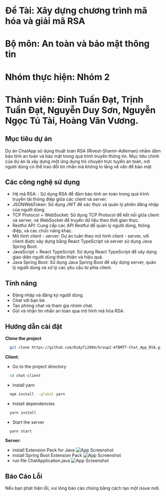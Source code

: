
# Đề Tài: Xây dựng chương trình mã hóa và giải mã RSA
# Bộ môn: An toàn và bảo mật thông tin
# Nhóm thực hiện: Nhóm 2
# Thành viên: Đinh Tuấn Đạt, Trịnh Tuấn Đạt, Nguyễn Duy Sơn, Nguyễn Ngọc Tú Tài, Hoàng Văn Vương.



## Mục tiêu dự án

Dự án ChatApp sử dụng thuật toán RSA (Rivest-Shamir-Adleman) nhằm đảm bảo tính an toàn và bảo mật trong quá trình truyền thông tin. Mục tiêu chính của dự án là xây dựng một ứng dụng trò chuyện trực tuyến an toàn, nơi người dùng có thể trao đổi tin nhắn mà không lo lắng về vấn đề bảo mật.


## Các công nghệ sử dụng

- Hệ mã RSA: : Sử dụng RSA để đảm bảo tính an toàn trong quá trình truyền tải thông điệp giữa các client và server.
- JSONWebToken: Sử dụng JWT để xác thực và quản lý phiên đăng nhập của người dùng.
- TCP Protocol + WebSocket: Sử dụng TCP Protocol để kết nối giữa client và server, và WebSocket để truyền dữ liệu theo thời gian thực.
- Restful API: Cung cấp các API Restful để quản lý người dùng, thông điệp, và các chức năng khác.
- Mô hình client - server: Dự án tuân theo mô hình client - server, với client được xây dựng bằng React TypeScript và server sử dụng Java Spring Boot.
- JavaScript + React TypeScript: Sử dụng React TypeScript để xây dựng giao diện người dùng thân thiện và hiệu quả.
- Java Spring Boot: Sử dụng Java Spring Boot để xây dựng server, quản lý người dùng và xử lý các yêu cầu từ phía client.



## Tính năng
- Đăng nhập và đăng ký người dùng.
- Chat với bạn bè.
- Tạo phòng chat và tham gia nhóm chat.
- Gửi và nhận tin nhắn an toàn qua mô hình mã hóa RSA.



## Hướng dẫn cài đặt
**Clone the project**

```bash
  git clone https://github.com/DiAyTi2004/Group2-ATBMTT-Chat_App_RSA.git
```

**Client:**

- Go to the project directory

```bash
  cd chat-client
```

- install yarn 
```bash
  npm install --global yarn
```

- Install dependencies

```bash
  yarn install
```

- Start the server

```bash
  yarn start
```

**Server:**

- install Extension Pack for Java
![App Screenshot](https://scontent.xx.fbcdn.net/v/t1.15752-9/410765610_224985747312538_7695285106616389188_n.png?stp=dst-png_p206x206&_nc_cat=101&ccb=1-7&_nc_sid=510075&_nc_eui2=AeEjJoFxG2668-5b5LusMMRXKJKqLrdw6kcokqout3DqR9m4RydhjRCFrFvIBBwlUWyCAFW1FN_SitSeHxXkSZPy&_nc_ohc=bowWLgOUBTMAX_hGTBL&_nc_ad=z-m&_nc_cid=0&_nc_ht=scontent.xx&oh=03_AdTcCfhObIjbAilmObR-q2TK3yR-KLPolqY8g21yM8H0OA&oe=65B54881)
- install Spring Boot Extension Pack
![App Screenshot](https://scontent.xx.fbcdn.net/v/t1.15752-9/411243520_684358733850676_1653977239017351040_n.png?stp=dst-png_p206x206&_nc_cat=102&ccb=1-7&_nc_sid=510075&_nc_eui2=AeHTeqlPsfcL8brlaC79YcBnpa2uGo0nUTylra4ajSdRPMWbsNd85lvxCkrt5WC_WZ7OXI5M7aIgzzZO9skq4nNK&_nc_ohc=4YYq0C_35AUAX-FtXeP&_nc_ad=z-m&_nc_cid=0&_nc_ht=scontent.xx&oh=03_AdTInt7yvtMUnreZH8Fx2lfBNEXlAdOJH_GLxDf1HULRIg&oe=65B5673C)
- run file ChatApplication.java
![App Screenshot](https://scontent.xx.fbcdn.net/v/t1.15752-9/411386863_900489028381213_3513357721652227151_n.png?stp=dst-png_p206x206&_nc_cat=110&ccb=1-7&_nc_sid=510075&_nc_eui2=AeFfJ8TPP2fq2pBsilrAoRhOzbxKahAkrBTNvEpqECSsFMExJeO4k_yRiioOs6fPrC9q4YDv3se2Ecgj-s6r1elD&_nc_ohc=PB--3v_uqx0AX8yxVlQ&_nc_ad=z-m&_nc_cid=0&_nc_ht=scontent.xx&oh=03_AdTmVQmTpv8rO4vZOJdVTgnBeM41xlFHs74988ny-DBqGQ&oe=65B53A99)

## Báo Cáo Lỗi

Nếu bạn phát hiện lỗi, vui lòng báo cáo chúng bằng cách tạo một issue mới.

